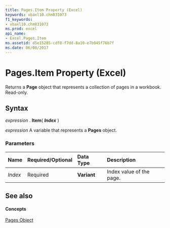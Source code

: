 ```yaml
---
title: Pages.Item Property (Excel)
keywords: vbaxl10.chm831073
f1_keywords:
- vbaxl10.chm831073
ms.prod: excel
api_name:
- Excel.Pages.Item
ms.assetid: d5e15285-cdf8-f7dd-8a10-e7b045f76b7f
ms.date: 06/08/2017
---
```



# Pages.Item Property (Excel)

Returns a  **Page** object that represents a collection of pages in a workbook. Read-only.


## Syntax

 _expression_ . **Item**( **_Index_** )

 _expression_ A variable that represents a **Pages** object.


### Parameters



|**Name**|**Required/Optional**|**Data Type**|**Description**|
|:-----|:-----|:-----|:-----|
| _Index_|Required| **Variant**|Index value of the page.|

## See also


#### Concepts


[Pages Object](Excel.Pages.md)

